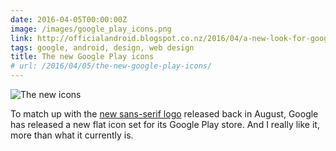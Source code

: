 ```yaml
---
date: 2016-04-05T00:00:00Z
image: /images/google_play_icons.png
link: http://officialandroid.blogspot.co.nz/2016/04/a-new-look-for-google-play-family-of-apps.html
tags: google, android, design, web design
title: The new Google Play icons
# url: /2016/04/05/the-new-google-play-icons/
---
```


![The new icons](/images/google_play_icons.png)

To match up with the [new sans-serif logo](http://kottke.org/15/09/google-has-a-new-logo) released back in August, Google has released a new flat icon set for its Google Play store. And I really like it, more than what it currently is.